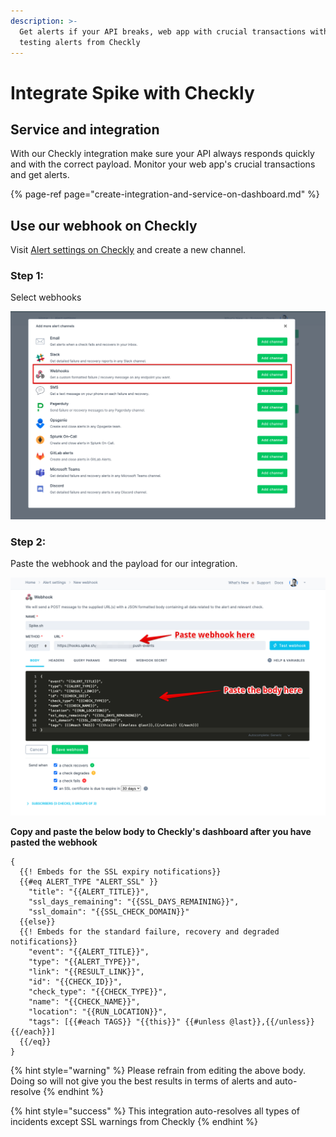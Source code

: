 ```yaml
---
description: >-
  Get alerts if your API breaks, web app with crucial transactions with E2E
  testing alerts from Checkly
---
```


# Integrate Spike with Checkly

## Service and integration

With our Checkly integration make sure your API always responds quickly and with the correct payload. Monitor your web app's crucial transactions and get alerts. 

{% page-ref page="create-integration-and-service-on-dashboard.md" %}

## Use our webhook on Checkly

Visit [Alert settings on Checkly](https://app.checklyhq.com/alert-settings) and create a new channel. 

### Step 1: 

Select webhooks

![Select webhooks after you create a new channel](../.gitbook/assets/checkly-with-stripe-1.png)

### Step 2:

Paste the webhook and the payload for our integration.

![Paste the webhook and the body](../.gitbook/assets/checkly-with-stripe-2.png)

**Copy and paste the below body to Checkly's dashboard after you have pasted the webhook**

```text
{
  {{! Embeds for the SSL expiry notifications}}
  {{#eq ALERT_TYPE "ALERT_SSL" }}
    "title": "{{ALERT_TITLE}}",
    "ssl_days_remaining": "{{SSL_DAYS_REMAINING}}",
    "ssl_domain": "{{SSL_CHECK_DOMAIN}}"
  {{else}}
  {{! Embeds for the standard failure, recovery and degraded notifications}}
    "event": "{{ALERT_TITLE}}",
    "type": "{{ALERT_TYPE}}",
    "link": "{{RESULT_LINK}}",
    "id": "{{CHECK_ID}}",
    "check_type": "{{CHECK_TYPE}}",
    "name": "{{CHECK_NAME}}",
    "location": "{{RUN_LOCATION}}",
    "tags": [{{#each TAGS}} "{{this}}" {{#unless @last}},{{/unless}} {{/each}}]
  {{/eq}}
}
```

{% hint style="warning" %}
Please refrain from editing the above body. Doing so will not give you the best results in terms of alerts and auto-resolve
{% endhint %}

{% hint style="success" %}
This integration auto-resolves all types of incidents except SSL warnings from Checkly
{% endhint %}

